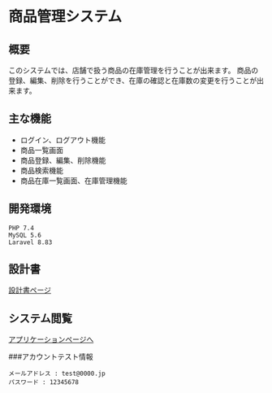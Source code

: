 # 商品管理システム

## 概要
このシステムでは、店舗で扱う商品の在庫管理を行うことが出来ます。
商品の登録、編集、削除を行うことができ、在庫の確認と在庫数の変更を行うことが出来ます。

## 主な機能
- ログイン、ログアウト機能
- 商品一覧画面
- 商品登録、編集、削除機能
- 商品検索機能
- 商品在庫一覧画面、在庫管理機能 

## 開発環境

```
PHP 7.4
MySQL 5.6
Laravel 8.83
```

## 設計書
[設計書ページ](https://docs.google.com/spreadsheets/d/1mMI2l-o1OS5dqqHvmTUi-a2xtXdXY0L-/edit#gid=869524625)

## システム閲覧
[アプリケーションページへ](https://my-production-laravel.herokuapp.com/login)

###アカウントテスト情報

```
メールアドレス : test@0000.jp
パスワード : 12345678
```

